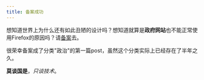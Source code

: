 ```yaml
---
title: 备案成功
---
```

想知道世界上为什么还有如此丑陋的设计吗？想知道就算是**政府网站**也不能正常使用Firefox的原因吗？请[备案][0]去。

很荣幸备案成了分类"政治"的第一篇post，虽然这个分类实际上已经存在了半年之久。

**莫谈国是**，_只谈技术_。

[0]: http://www.miibeian.gov.cn/